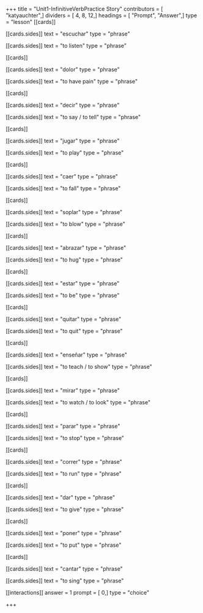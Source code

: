 +++
title = "Unit1-InfinitiveVerbPractice Story"
contributors = [ "katyauchter",]
dividers = [ 4, 8, 12,]
headings = [ "Prompt", "Answer",]
type = "lesson"
[[cards]]

[[cards.sides]]
text = "escuchar"
type = "phrase"

[[cards.sides]]
text = "to listen"
type = "phrase"

[[cards]]

[[cards.sides]]
text = "dolor"
type = "phrase"

[[cards.sides]]
text = "to have pain"
type = "phrase"

[[cards]]

[[cards.sides]]
text = "decir"
type = "phrase"

[[cards.sides]]
text = "to say / to tell"
type = "phrase"

[[cards]]

[[cards.sides]]
text = "jugar"
type = "phrase"

[[cards.sides]]
text = "to play"
type = "phrase"

[[cards]]

[[cards.sides]]
text = "caer"
type = "phrase"

[[cards.sides]]
text = "to fall"
type = "phrase"

[[cards]]

[[cards.sides]]
text = "soplar"
type = "phrase"

[[cards.sides]]
text = "to blow"
type = "phrase"

[[cards]]

[[cards.sides]]
text = "abrazar"
type = "phrase"

[[cards.sides]]
text = "to hug"
type = "phrase"

[[cards]]

[[cards.sides]]
text = "estar"
type = "phrase"

[[cards.sides]]
text = "to be"
type = "phrase"

[[cards]]

[[cards.sides]]
text = "quitar"
type = "phrase"

[[cards.sides]]
text = "to quit"
type = "phrase"

[[cards]]

[[cards.sides]]
text = "enseñar"
type = "phrase"

[[cards.sides]]
text = "to teach / to show"
type = "phrase"

[[cards]]

[[cards.sides]]
text = "mirar"
type = "phrase"

[[cards.sides]]
text = "to watch / to look"
type = "phrase"

[[cards]]

[[cards.sides]]
text = "parar"
type = "phrase"

[[cards.sides]]
text = "to stop"
type = "phrase"

[[cards]]

[[cards.sides]]
text = "correr"
type = "phrase"

[[cards.sides]]
text = "to run"
type = "phrase"

[[cards]]

[[cards.sides]]
text = "dar"
type = "phrase"

[[cards.sides]]
text = "to give"
type = "phrase"

[[cards]]

[[cards.sides]]
text = "poner"
type = "phrase"

[[cards.sides]]
text = "to put"
type = "phrase"

[[cards]]

[[cards.sides]]
text = "cantar"
type = "phrase"

[[cards.sides]]
text = "to sing"
type = "phrase"

[[interactions]]
answer = 1
prompt = [ 0,]
type = "choice"

+++
